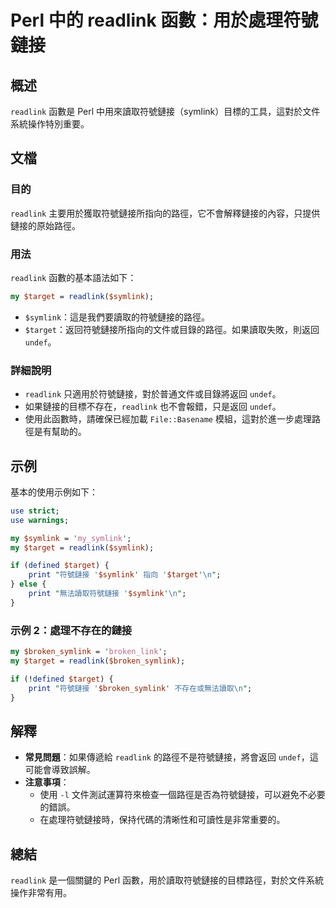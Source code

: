 <!--
Meta Description: # Perl 中的 readlink 函數：用於處理符號鏈接 ## 概述 `readlink` 函數是 Perl 中用來讀取符號鏈接（symlink）目標的工具，這對於文件系統操作特別重要。 ## 文檔 ### 目的 `readlink` 主要用於獲取符號鏈接所指向的路徑，它不會解釋鏈接的內容，只提...
Meta Keywords: readlink, symlink, target, perl, undef
-->

# Perl 中的 readlink 函數：用於處理符號鏈接

## 概述
`readlink` 函數是 Perl 中用來讀取符號鏈接（symlink）目標的工具，這對於文件系統操作特別重要。

## 文檔
### 目的
`readlink` 主要用於獲取符號鏈接所指向的路徑，它不會解釋鏈接的內容，只提供鏈接的原始路徑。

### 用法
`readlink` 函數的基本語法如下：

```perl
my $target = readlink($symlink);
```

- `$symlink`：這是我們要讀取的符號鏈接的路徑。
- `$target`：返回符號鏈接所指向的文件或目錄的路徑。如果讀取失敗，則返回 `undef`。

### 詳細說明
- `readlink` 只適用於符號鏈接，對於普通文件或目錄將返回 `undef`。
- 如果鏈接的目標不存在，`readlink` 也不會報錯，只是返回 `undef`。
- 使用此函數時，請確保已經加載 `File::Basename` 模組，這對於進一步處理路徑是有幫助的。

## 示例
基本的使用示例如下：

```perl
use strict;
use warnings;

my $symlink = 'my_symlink';
my $target = readlink($symlink);

if (defined $target) {
    print "符號鏈接 '$symlink' 指向 '$target'\n";
} else {
    print "無法讀取符號鏈接 '$symlink'\n";
}
```

### 示例 2：處理不存在的鏈接
```perl
my $broken_symlink = 'broken_link';
my $target = readlink($broken_symlink);

if (!defined $target) {
    print "符號鏈接 '$broken_symlink' 不存在或無法讀取\n";
}
```

## 解釋
- **常見問題**：如果傳遞給 `readlink` 的路徑不是符號鏈接，將會返回 `undef`，這可能會導致誤解。
- **注意事項**：
  - 使用 `-l` 文件測試運算符來檢查一個路徑是否為符號鏈接，可以避免不必要的錯誤。
  - 在處理符號鏈接時，保持代碼的清晰性和可讀性是非常重要的。

## 總結
`readlink` 是一個關鍵的 Perl 函數，用於讀取符號鏈接的目標路徑，對於文件系統操作非常有用。